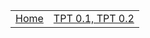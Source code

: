 <table>
    <tr>
        <td><a href=".">Home</a></td>
        <td><a href="tpt1,2">TPT 0.1, TPT 0.2</a></td>
    </tr>
</table>
